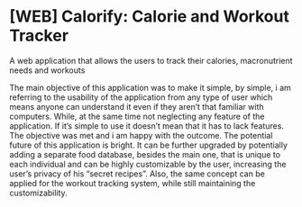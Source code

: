# [WEB] Calorify: Calorie and Workout Tracker
 A web application that allows the users to track their calories, macronutrient needs and workouts

The main objective of this application was to make it simple, by simple, i am referring to the usability of the application from any type of user which means anyone can understand it even if they aren’t that familiar with computers. While, at the same time not neglecting any feature of the application. If it’s simple to use it doesn’t mean that it has to lack features. The objective was met and i am happy with the outcome.
The potential future of this application is bright. It can be further upgraded by potentially adding a separate food database, besides the main one, that is unique to each individual and can be highly customizable by the user, increasing the user’s privacy of his “secret recipes”. Also, the same concept can be applied for the workout tracking system, while still maintaining the customizability. 
